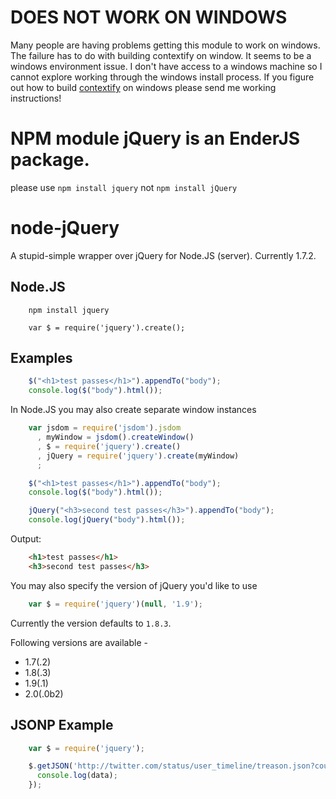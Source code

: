 DOES NOT WORK ON WINDOWS
====
Many people are having problems getting this module to work on windows. The
failure has to do with building contextify on window. It seems to be a windows
environment issue. I don't have access to a windows machine so I cannot explore
working through the windows install process. If you figure out how to build
[contextify](https://github.com/brianmcd/contextify) on windows please send me working instructions!

NPM module jQuery is an EnderJS package.
====
please use `npm install jquery` not `npm install jQuery`


node-jQuery
====

A stupid-simple wrapper over jQuery for  Node.JS (server). Currently 1.7.2.

Node.JS
---
```
    npm install jquery

    var $ = require('jquery').create();
```

Examples
---
```javascript
    $("<h1>test passes</h1>").appendTo("body");
    console.log($("body").html());
```

In Node.JS you may also create separate window instances

```javascript
    var jsdom = require('jsdom').jsdom
      , myWindow = jsdom().createWindow()
      , $ = require('jquery').create()
      , jQuery = require('jquery').create(myWindow)
      ;

    $("<h1>test passes</h1>").appendTo("body");
    console.log($("body").html());

    jQuery("<h3>second test passes</h3>").appendTo("body");
    console.log(jQuery("body").html());
```

Output:

```html
    <h1>test passes</h1>
    <h3>second test passes</h3>
```

You may also specify the version of jQuery you'd like to use
```javascript
    var $ = require('jquery')(null, '1.9');
```
Currently the version defaults to `1.8.3`.

Following versions are available -

* 1.7(.2)
* 1.8(.3)
* 1.9(.1)
* 2.0(.0b2)

JSONP Example
----

```javascript
    var $ = require('jquery');

    $.getJSON('http://twitter.com/status/user_timeline/treason.json?count=10&callback=?',function(data) {
      console.log(data);
    });
```


